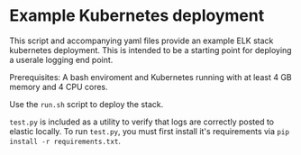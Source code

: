 <!--
  ~ Licensed to the Apache Software Foundation (ASF) under one
  ~ or more contributor license agreements.  See the NOTICE file
  ~ distributed with this work for additional information
  ~ regarding copyright ownership.  The ASF licenses this file
  ~ to you under the Apache License, Version 2.0 (the
  ~ "License"); you may not use this file except in compliance
  ~ with the License.  You may obtain a copy of the License at
  ~
  ~   http://www.apache.org/licenses/LICENSE-2.0
  ~
  ~ Unless required by applicable law or agreed to in writing,
  ~ software distributed under the License is distributed on an
  ~ "AS IS" BASIS, WITHOUT WARRANTIES OR CONDITIONS OF ANY
  ~ KIND, either express or implied.  See the License for the
  ~ specific language governing permissions and limitations
  ~ under the License.
-->

# Example Kubernetes deployment

This script and accompanying yaml files provide an example ELK stack kubernetes deployment. This is intended to be a starting point for deploying a userale logging end point. 

Prerequisites: A bash enviroment and Kubernetes running with at least 4 GB memory and 4 CPU cores.

Use the `run.sh` script to deploy the stack.

`test.py` is included as a utility to verify that logs are correctly posted to elastic locally. To run `test.py`, you must first install it's requirements via `pip install -r requirements.txt`.
